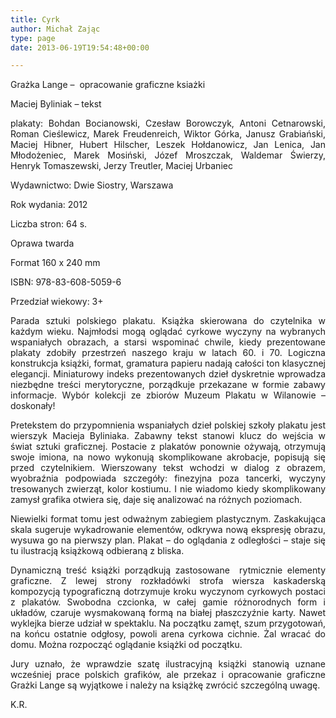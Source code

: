 ```yaml
---
title: Cyrk
author: Michał Zając
type: page
date: 2013-06-19T19:54:48+00:00

---
```

Grażka Lange &#8211;  opracowanie graficzne ksiażki

<p style="text-align: justify;">
  Maciej Byliniak &#8211; tekst
</p>

<p style="text-align: justify;">
  plakaty: Bohdan Bocianowski, Czesław Borowczyk, Antoni Cetnarowski, Roman Cieślewicz, Marek Freudenreich, Wiktor Górka, Janusz Grabiański, Maciej Hibner, Hubert Hilscher, Leszek Hołdanowicz, Jan Lenica, Jan Młodożeniec, Marek Mosiński, Józef Mroszczak, Waldemar Świerzy, Henryk Tomaszewski, Jerzy Treutler, Maciej Urbaniec
</p>

<p style="text-align: justify;">
  Wydawnictwo: Dwie Siostry, Warszawa
</p>

<p style="text-align: justify;">
  Rok wydania: 2012
</p>

<p style="text-align: justify;">
  Liczba stron: 64 s.
</p>

<p style="text-align: justify;">
  Oprawa twarda
</p>

<p style="text-align: justify;">
  Format 160 x 240 mm
</p>

<p style="text-align: justify;">
  ISBN: 978-83-608-5059-6
</p>

<p style="text-align: justify;">
  Przedział wiekowy: 3+
</p>

<p style="text-align: justify;">
  <p style="text-align: justify;">
    Parada sztuki polskiego plakatu. Książka skierowana do czytelnika w każdym wieku. Najmłodsi mogą oglądać cyrkowe wyczyny na wybranych wspaniałych obrazach, a starsi wspominać chwile, kiedy prezentowane plakaty zdobiły przestrzeń naszego kraju w latach 60. i 70. Logiczna konstrukcja książki, format, gramatura papieru nadają całości ton klasycznej elegancji. Miniaturowy indeks prezentowanych dzieł dyskretnie wprowadza niezbędne treści merytoryczne, porządkuje przekazane w formie zabawy informacje. Wybór kolekcji ze zbiorów Muzeum Plakatu w Wilanowie – doskonały!
  </p>
  
  <p style="text-align: justify;">
    Pretekstem do przypomnienia wspaniałych dzieł polskiej szkoły plakatu jest wierszyk Macieja Byliniaka. Zabawny tekst stanowi klucz do wejścia w świat sztuki graficznej. Postacie z plakatów ponownie ożywają, otrzymują swoje imiona, na nowo wykonują skomplikowane akrobacje, popisują się przed czytelnikiem. Wierszowany tekst wchodzi w dialog z obrazem, wyobraźnia podpowiada szczegóły: finezyjna poza tancerki, wyczyny tresowanych zwierząt, kolor kostiumu. I nie wiadomo kiedy skomplikowany zamysł grafika otwiera się, daje się analizować na różnych poziomach.
  </p>
  
  <p style="text-align: justify;">
    Niewielki format tomu jest odważnym zabiegiem plastycznym. Zaskakująca skala sugeruje wykadrowanie elementów, odkrywa nową ekspresję obrazu, wysuwa go na pierwszy plan. Plakat – do oglądania z odległości – staje się tu ilustracją książkową odbieraną z bliska.
  </p>
  
  <p style="text-align: justify;">
    Dynamiczną treść książki porządkują zastosowane  rytmicznie elementy graficzne. Z lewej strony rozkładówki strofa wiersza kaskaderską kompozycją typograficzną dotrzymuje kroku wyczynom cyrkowych postaci z plakatów. Swobodna czcionka, w całej gamie różnorodnych form i układów, czaruje wysmakowaną formą na białej płaszczyźnie karty. Nawet wyklejka bierze udział w spektaklu. Na początku zamęt, szum przygotowań, na końcu ostatnie odgłosy, powoli arena cyrkowa cichnie. Żal wracać do domu. Można rozpocząć oglądanie książki od początku.
  </p>
  
  <p style="text-align: justify;">
    Jury uznało, że wprawdzie szatę ilustracyjną książki stanowią uznane wcześniej prace polskich grafików, ale przekaz i opracowanie graficzne Grażki Lange są wyjątkowe i należy na książkę zwrócić szczególną uwagę.
  </p>
  
  <p>
    K.R.
  </p>
